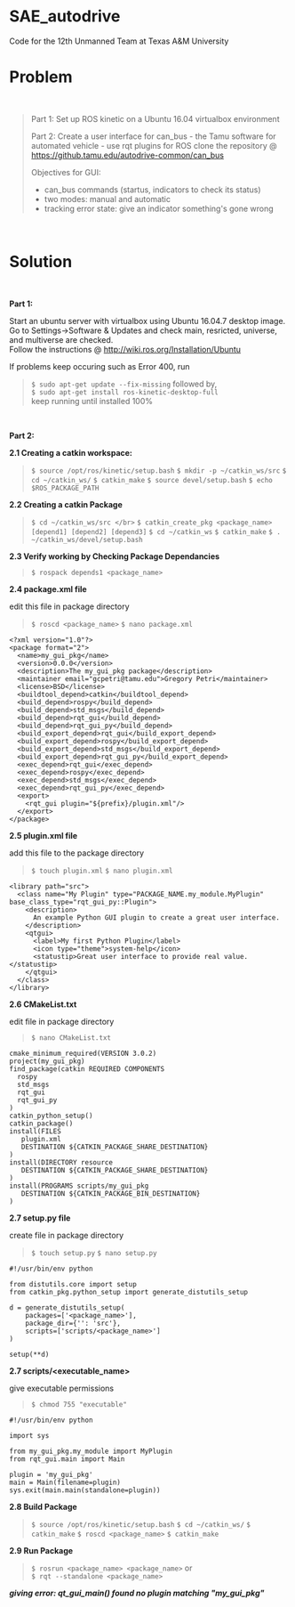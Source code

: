 # SAE_autodrive
Code for the 12th Unmanned Team at Texas A&amp;M University
</br>

# Problem #

</br>

> Part 1: 
> Set up ROS kinetic on a Ubuntu 16.04 virtualbox environment
> 
> Part 2: 
> Create a user interface for can_bus - the Tamu software for automated vehicle - use rqt plugins for ROS
> clone the repository @ https://github.tamu.edu/autodrive-common/can_bus
> 
> Objectives for GUI:
> * can_bus commands (startus, indicators to check its status)
> * two modes: manual and automatic
> * tracking error state: give an indicator something's gone wrong
> 
</br>

# Solution #

</br>

**Part 1:**

Start an ubuntu server with virtualbox using Ubuntu 16.04.7 desktop image. </br>
Go to Settings->Software & Updates and check main, resricted, universe, and multiverse are checked. </br>
Follow the instructions @ http://wiki.ros.org/Installation/Ubuntu </br>

If problems keep occuring such as Error 400, run </br>
> `$ sudo apt-get update --fix-missing`
followed by, </br>
> `$ sudo apt-get install ros-kinetic-desktop-full` </br>
keep running until installed 100% </br>
</br>

**Part 2:**


**2.1 Creating a catkin workspace:**


> `$ source /opt/ros/kinetic/setup.bash`
> `$ mkdir -p ~/catkin_ws/src`
> `$ cd ~/catkin_ws/`
> `$ catkin_make`
> `$ source devel/setup.bash`
> `$ echo $ROS_PACKAGE_PATH`


**2.2 Creating a catkin Package**

> `$ cd ~/catkin_ws/src </br>`
> `$ catkin_create_pkg <package_name> [depend1] [depend2] [depend3]`
> `$ cd ~/catkin_ws`
> `$ catkin_make`
> `$ . ~/catkin_ws/devel/setup.bash`


**2.3 Verify working by Checking Package Dependancies**


> `$ rospack depends1 <package_name>`


**2.4 package.xml file**

edit this file in package directory </br>
> `$ roscd <package_name>`
> `$ nano package.xml`

```
<?xml version="1.0"?>
<package format="2"> 
  <name>my_gui_pkg</name> 
  <version>0.0.0</version> 
  <description>The my_gui_pkg package</description> 
  <maintainer email="gcpetri@tamu.edu">Gregory Petri</maintainer> 
  <license>BSD</license>
  <buildtool_depend>catkin</buildtool_depend>
  <build_depend>rospy</build_depend>
  <build_depend>std_msgs</build_depend> 
  <build_depend>rqt_gui</build_depend> 
  <build_depend>rqt_gui_py</build_depend> 
  <build_export_depend>rqt_gui</build_export_depend> 
  <build_export_depend>rospy</build_export_depend> 
  <build_export_depend>std_msgs</build_export_depend> 
  <build_export_depend>rqt_gui_py</build_export_depend> 
  <exec_depend>rqt_gui</exec_depend> 
  <exec_depend>rospy</exec_depend> 
  <exec_depend>std_msgs</exec_depend> 
  <exec_depend>rqt_gui_py</exec_depend> 
  <export> 
    <rqt_gui plugin="${prefix}/plugin.xml"/> 
  </export> 
</package> 
```

**2.5 plugin.xml file**


add this file to the package directory </br>

> `$ touch plugin.xml`
> `$ nano plugin.xml`

```
<library path="src">
  <class name="My Plugin" type="PACKAGE_NAME.my_module.MyPlugin" base_class_type="rqt_gui_py::Plugin">
    <description>
      An example Python GUI plugin to create a great user interface.
    </description>
    <qtgui> 
      <label>My first Python Plugin</label>
      <icon type="theme">system-help</icon>
      <statustip>Great user interface to provide real value.</statustip>
    </qtgui>
  </class>
</library> 
```

**2.6 CMakeList.txt**

edit file in package directory </br>
> `$ nano CMakeList.txt`

```
cmake_minimum_required(VERSION 3.0.2)
project(my_gui_pkg)
find_package(catkin REQUIRED COMPONENTS
  rospy
  std_msgs
  rqt_gui
  rqt_gui_py
)
catkin_python_setup()
catkin_package()
install(FILES
   plugin.xml
   DESTINATION ${CATKIN_PACKAGE_SHARE_DESTINATION}
)
install(DIRECTORY resource
   DESTINATION ${CATKIN_PACKAGE_SHARE_DESTINATION} 
)
install(PROGRAMS scripts/my_gui_pkg 
   DESTINATION ${CATKIN_PACKAGE_BIN_DESTINATION} 
)
```

**2.7 setup.py file**

create file in package directory </br>
> `$ touch setup.py`
> `$ nano setup.py`

```
#!/usr/bin/env python

from distutils.core import setup
from catkin_pkg.python_setup import generate_distutils_setup

d = generate_distutils_setup(
    packages=['<package_name>'],
    package_dir={'': 'src'}, 
    scripts=['scripts/<package_name>']
)

setup(**d)
```

**2.7 scripts/<executable_name>**
  
give executable permissions </br>
> `$ chmod 755 "executable"`

```
#!/usr/bin/env python

import sys

from my_gui_pkg.my_module import MyPlugin
from rqt_gui.main import Main

plugin = 'my_gui_pkg'
main = Main(filename=plugin)
sys.exit(main.main(standalone=plugin))
```

**2.8 Build Package**

> `$ source /opt/ros/kinetic/setup.bash`
> `$ cd ~/catkin_ws/`
> `$ catkin_make`
> `$ roscd <package_name>`
> `$ catkin_make`

**2.9 Run Package**

> `$ rosrun <package_name> <package_name>`
or </br>
> `$ rqt --standalone <package_name>`

***giving error: qt_gui_main() found no plugin matching "my_gui_pkg"***


